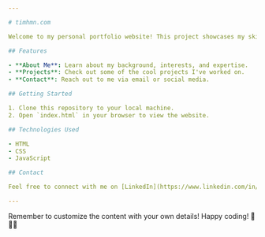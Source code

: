 ```yaml
---

# timhmn.com

Welcome to my personal portfolio website! This project showcases my skills, projects, and experiences. Feel free to explore the site and learn more about me.

## Features

- **About Me**: Learn about my background, interests, and expertise.
- **Projects**: Check out some of the cool projects I've worked on.
- **Contact**: Reach out to me via email or social media.

## Getting Started

1. Clone this repository to your local machine.
2. Open `index.html` in your browser to view the website.

## Technologies Used

- HTML
- CSS
- JavaScript

## Contact

Feel free to connect with me on [LinkedIn](https://www.linkedin.com/in/minh-nhat-huynh/) or shoot me an email at minhnhathb04@gmail.com.

---
```


Remember to customize the content with your own details! Happy coding! 🚀👩‍💻
